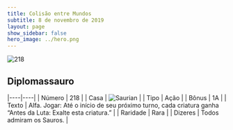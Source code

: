 ```yaml
---
title: Colisão entre Mundos
subtitle: 8 de novembro de 2019
layout: page
show_sidebar: false
hero_image: ../hero.png
---
```


![218](https://cdn.keyforgegame.com/media/card_front/pt/452_218_J5PPHW5R73CJ_pt.png)

## Diplomassauro

|----|----|
| Número | 218 |
| Casa | ![Saurian](https://archonarcana.com/images/thumb/9/9e/Saurian_P.png/22px-Saurian_P.png "Sauro") |
| Tipo | Ação |
| Bônus | 1A |
| Texto | Alfa.  Jogar: Até o início de seu próximo turno, cada criatura ganha “Antes da Luta: Exalte esta criatura.” |
| Raridade | Rara |
| Dizeres | Todos admiram os Sauros. |
